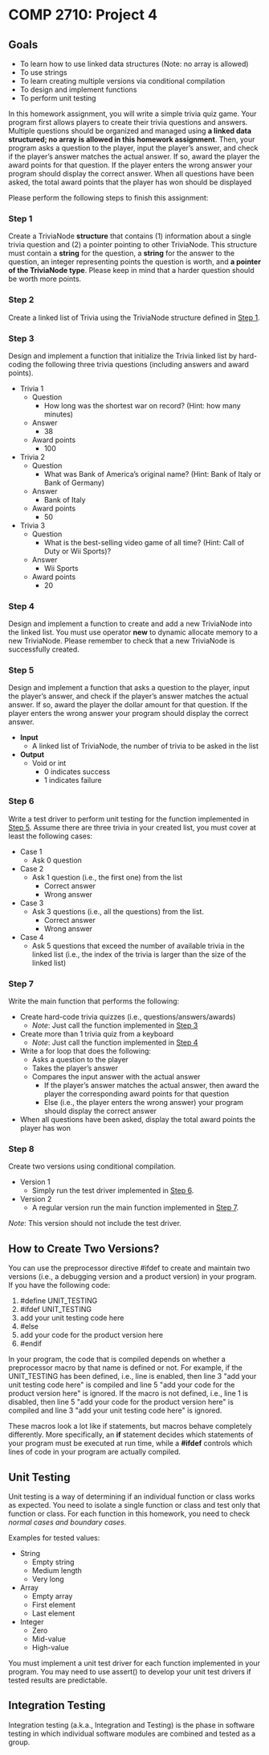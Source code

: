 # COMP 2710: Project 4

## Goals
- To learn how to use linked data structures (Note: no array is allowed)
- To use strings
- To learn creating multiple versions via conditional compilation
- To design and implement functions
- To perform unit testing

In this homework assignment, you will write a simple trivia quiz game. Your program first allows players to create their trivia questions and answers. Multiple questions should be organized and managed using **a linked data structured; no array is allowed in this homework assignment**. Then, your program asks a question to the player, input the player’s answer, and check if the player’s answer matches the actual answer. If so, award the player the award points for that question. If the player enters the wrong answer your program should display the correct answer. When all questions have been asked, the total award points that the player has won should be displayed

Please perform the following steps to finish this assignment:

### Step 1
Create a TriviaNode **structure** that contains (1) information about a single trivia question and (2) a pointer pointing to other TriviaNode. This structure must contain a **string** for the question, a **string** for the answer to the question, an integer representing points the question is worth, and **a pointer of the TriviaNode type**. Please keep in mind that a harder question should be worth more points.

### Step 2
Create a linked list of Trivia using the TriviaNode structure defined in [Step 1](#step-1).

### Step 3
Design and implement a function that initialize the Trivia linked list by hard-coding the following three trivia questions (including answers and award points).
- Trivia 1
  - Question
    - How long was the shortest war on record? (Hint: how many minutes)
  - Answer
    - 38
  - Award points
    - 100
- Trivia 2
  - Question
    - What was Bank of America’s original name? (Hint: Bank of Italy or Bank of Germany)
  - Answer
    - Bank of Italy
  - Award points
    - 50
- Trivia 3
  - Question
    - What is the best-selling video game of all time? (Hint: Call of Duty or Wii Sports)?
  - Answer
    - Wii Sports
  - Award points
    - 20

### Step 4
Design and implement a function to create and add a new TriviaNode into the linked list. You must use operator **new** to dynamic allocate memory to a new TriviaNode. Please remember to check that a new TriviaNode is successfully created.

### Step 5
Design and implement a function that asks a question to the player, input the player’s answer, and check if the player’s answer matches the actual answer. If so, award the player the dollar amount for that question. If the player enters the wrong answer your program should display the correct answer.
- **Input**
  - A linked list of TriviaNode, the number of trivia to be asked in the list
- **Output**
  - Void or int
    - 0 indicates success
    - 1 indicates failure

### Step 6
Write a test driver to perform unit testing for the function implemented in [Step 5](#step-5). Assume there are three trivia in your created list, you must cover at least the following cases:
- Case 1
  - Ask 0 question
- Case 2
  - Ask 1 question (i.e., the first one) from the list
    - Correct answer
    - Wrong answer
- Case 3
  - Ask 3 questions (i.e., all the questions) from the list.
    - Correct answer
    - Wrong answer
- Case 4
  - Ask 5 questions that exceed the number of available trivia in the linked list (i.e., the index of the trivia is larger than the size of the linked list)

### Step 7
Write the main function that performs the following:
- Create hard-code trivia quizzes (i.e., questions/answers/awards)
  - *Note*: Just call the function implemented in [Step 3](#step-3)
- Create more than 1 trivia quiz from a keyboard
  - *Note*: Just call the function implemented in [Step 4](#step-4)
- Write a for loop that does the following:
  - Asks a question to the player
  - Takes the player’s answer
  - Compares the input answer with the actual answer
    - If the player’s answer matches the actual answer, then award the player the corresponding award points for that question
    - Else (i.e., the player enters the wrong answer) your program should display the correct answer
- When all questions have been asked, display the total award points the player has won

### Step 8
Create two versions using conditional compilation.

- Version 1
  - Simply run the test driver implemented in [Step 6](#step-6).
- Version 2
  - A regular version run the main function implemented in [Step 7](#step-7).

*Note*: This version should not include the test driver.

## How to Create Two Versions?
You can use the preprocessor directive #ifdef to create and maintain two versions (i.e., a debugging version and a product version) in your program. If you have the following code:

1. #define UNIT_TESTING
2. #ifdef UNIT_TESTING
3. add your unit testing code here
4. #else
5. add your code for the product version here
6. #endif

In your program, the code that is compiled depends on whether a preprocessor macro by that name is defined or not. For example, if the UNIT_TESTING has been defined, i.e., line is enabled, then line 3 "add your unit testing code here" is compiled and line 5 "add your code for the product version here" is ignored. If the macro is not defined, i.e., line 1 is disabled, then line 5 "add your code for the product version here" is compiled and line 3 "add your unit testing code here" is ignored.

These macros look a lot like if statements, but macros behave completely differently. More specifically, an **if** statement decides which statements of your program must be executed at run time, while a **#ifdef** controls which lines of code in your program are actually compiled.

## Unit Testing
Unit testing is a way of determining if an individual function or class works as expected. You need to isolate a single function or class and test only that function or class. For each function in this homework, you need to check *normal cases and boundary cases*.

Examples for tested values:
- String
  - Empty string
  - Medium length
  - Very long
- Array
  - Empty array
  - First element
  - Last element
- Integer
  - Zero
  - Mid-value
  - High-value

You must implement a unit test driver for each function implemented in your program. You may need to use assert() to develop your unit test drivers if tested results are predictable.

## Integration Testing
Integration testing (a.k.a., Integration and Testing) is the phase in software testing in which individual software modules are combined and tested as a group.
